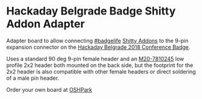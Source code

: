 # Hackaday Belgrade Badge Shitty Addon Adapter

Adapter board to allow connecting [#badgelife](https://twitter.com/search?q=%23badgelife) [Shitty Addons](https://hackaday.io/project/52950-defcon-26-shitty-add-ons) to the 9-pin expansion connector on the [Hackaday Belgrade 2018 Conference Badge](https://hackaday.io/project/80627-badge-for-hackaday-conference-2018-in-belgrade).

Uses a standard 90 deg 9-pin female header and an [M20-7810245](https://www.digikey.com/product-detail/en/harwin-inc/M20-7810245/952-3207-ND) low profile 2x2 header both mounted on the back side, but the footprint for the 2x2 header is also compatible with other female headers or direct soldering of a male pin header.

Order your own board at [OSHPark](https://oshpark.com/shared_projects/ychlFFka)